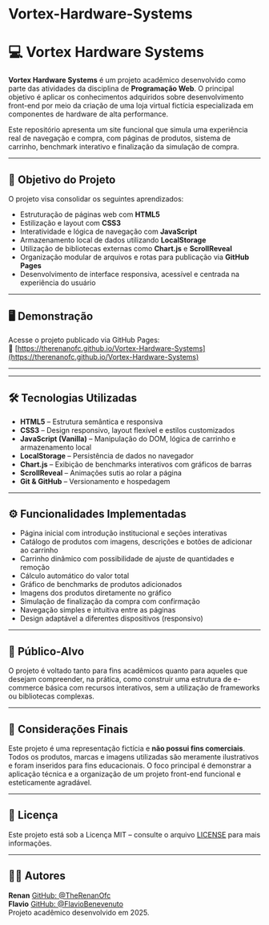 # Vortex-Hardware-Systems

# 💻 Vortex Hardware Systems

**Vortex Hardware Systems** é um projeto acadêmico desenvolvido como parte das atividades da disciplina de **Programação Web**. O principal objetivo é aplicar os conhecimentos adquiridos sobre desenvolvimento front-end por meio da criação de uma loja virtual fictícia especializada em componentes de hardware de alta performance.

Este repositório apresenta um site funcional que simula uma experiência real de navegação e compra, com páginas de produtos, sistema de carrinho, benchmark interativo e finalização da simulação de compra.

---

## 📘 Objetivo do Projeto

O projeto visa consolidar os seguintes aprendizados:

- Estruturação de páginas web com **HTML5**
- Estilização e layout com **CSS3**
- Interatividade e lógica de navegação com **JavaScript**
- Armazenamento local de dados utilizando **LocalStorage**
- Utilização de bibliotecas externas como **Chart.js** e **ScrollReveal**
- Organização modular de arquivos e rotas para publicação via **GitHub Pages**
- Desenvolvimento de interface responsiva, acessível e centrada na experiência do usuário

---

## 🖥️ Demonstração

Acesse o projeto publicado via GitHub Pages:  
🔗 [https://therenanofc.github.io/Vortex-Hardware-Systems](https://therenanofc.github.io/Vortex-Hardware-Systems)

---


---

## 🛠️ Tecnologias Utilizadas

- **HTML5** – Estrutura semântica e responsiva
- **CSS3** – Design responsivo, layout flexível e estilos customizados
- **JavaScript (Vanilla)** – Manipulação do DOM, lógica de carrinho e armazenamento local
- **LocalStorage** – Persistência de dados no navegador
- **Chart.js** – Exibição de benchmarks interativos com gráficos de barras
- **ScrollReveal** – Animações sutis ao rolar a página
- **Git & GitHub** – Versionamento e hospedagem

---

## ⚙ Funcionalidades Implementadas

-  Página inicial com introdução institucional e seções interativas
-  Catálogo de produtos com imagens, descrições e botões de adicionar ao carrinho
-  Carrinho dinâmico com possibilidade de ajuste de quantidades e remoção
-  Cálculo automático do valor total
-  Gráfico de benchmarks de produtos adicionados
-  Imagens dos produtos diretamente no gráfico
-  Simulação de finalização da compra com confirmação
-  Navegação simples e intuitiva entre as páginas
-  Design adaptável a diferentes dispositivos (responsivo)

---

## 👥 Público-Alvo

O projeto é voltado tanto para fins acadêmicos quanto para aqueles que desejam compreender, na prática, como construir uma estrutura de e-commerce básica com recursos interativos, sem a utilização de frameworks ou bibliotecas complexas.

---

## 📌 Considerações Finais

Este projeto é uma representação fictícia e **não possui fins comerciais**. Todos os produtos, marcas e imagens utilizadas são meramente ilustrativos e foram inseridos para fins educacionais. O foco principal é demonstrar a aplicação técnica e a organização de um projeto front-end funcional e esteticamente agradável.

---

## 📄 Licença

Este projeto está sob a Licença MIT – consulte o arquivo [LICENSE](LICENSE) para mais informações.

---

## 👨‍💻 Autores

**Renan**
[GitHub: @TheRenanOfc](https://github.com/TheRenanOfc)  
**Flavio**
[GitHub: @FlavioBenevenuto](https://github.com/FlavioBenevenuto)  
Projeto acadêmico desenvolvido em 2025.
